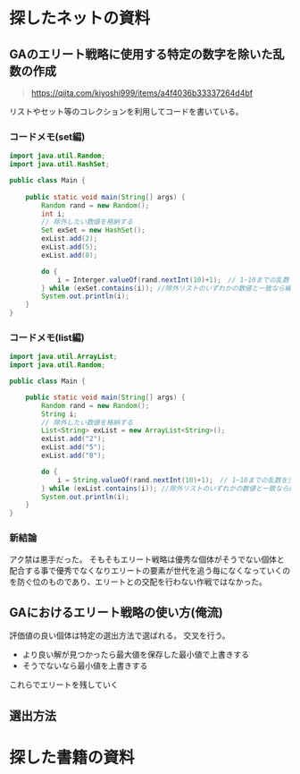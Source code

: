 # 探したネットの資料
## GAのエリート戦略に使用する特定の数字を除いた乱数の作成
> https://qiita.com/kiyoshi999/items/a4f4036b33337264d4bf

リストやセット等のコレクションを利用してコードを書いている。
### コードメモ(set編)
```java
import java.util.Random;
import java.util.HashSet;

public class Main {
    
    public static void main(String[] args) {
        Random rand = new Random();
        int i;
        // 除外したい数値を格納する
        Set exSet = new HashSet();
        exList.add(2);
        exList.add(5);
        exList.add(8);

        do {
            i = Interger.valueOf(rand.nextInt(10)+1);　// 1~10までの乱数を生成し文字列に変換
        } while (exSet.contains(i)); //除外リストのいずれかの数値と一致なら繰り返す
        System.out.println(i);
    }
}
```
### コードメモ(list編)
```java
import java.util.ArrayList;
import java.util.Random;

public class Main {

    public static void main(String[] args) {
        Random rand = new Random();
        String i;
        // 除外したい数値を格納する
        List<String> exList = new ArrayList<String>();
        exList.add("2");
        exList.add("5");
        exList.add("8");

        do {
            i = String.valueOf(rand.nextInt(10)+1);　// 1~10までの乱数を生成し文字列に変換
        } while (exList.contains(i)); //除外リストのいずれかの数値と一致なら繰り返す
        System.out.println(i);
    }
}
```
### 新結論
アク禁は悪手だった。
そもそもエリート戦略は優秀な個体がそうでない個体と配合する事で優秀でなくなりエリートの要素が世代を追う毎になくなっていくのを防ぐ位のものであり、エリートとの交配を行わない作戦ではなかった。

## GAにおけるエリート戦略の使い方(俺流)
評価値の良い個体は特定の選出方法で選ばれる。
交叉を行う。
- より良い解が見つかったら最大値を保存した最小値で上書きする
- そうでないなら最小値を上書きする

これらでエリートを残していく

## 選出方法

# 探した書籍の資料